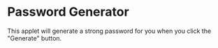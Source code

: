 # Password Generator 
This applet will generate a strong password for you when you click the "Generate" button.

